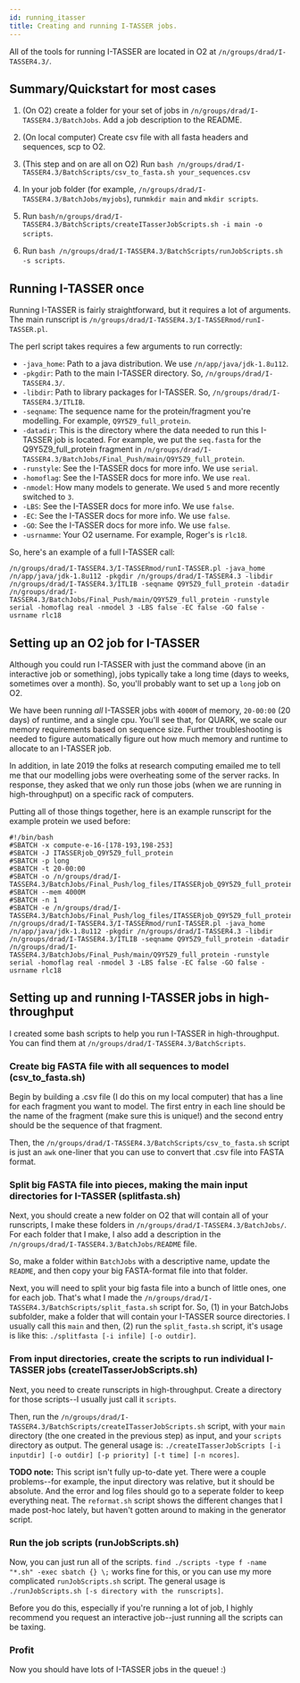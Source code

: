 ```yaml
---
id: running_itasser
title: Creating and running I-TASSER jobs.
---
```


All of the tools for running I-TASSER are located in O2 at `/n/groups/drad/I-TASSER4.3/`.

## Summary/Quickstart for most cases

1. (On O2) create a folder for your set of jobs in `/n/groups/drad/I-TASSER4.3/BatchJobs`. Add a job description to the README.

2. (On local computer) Create csv file with all fasta headers and sequences, scp to O2. 

3. (This step and on are all on O2) Run `bash /n/groups/drad/I-TASSER4.3/BatchScripts/csv_to_fasta.sh your_sequences.csv`

4. In your job folder (for example, `/n/groups/drad/I-TASSER4.3/BatchJobs/myjobs`), run`mkdir main` and `mkdir scripts`.

5. Run `bash/n/groups/drad/I-TASSER4.3/BatchScripts/createITasserJobScripts.sh -i main -o scripts`.

6. Run `bash /n/groups/drad/I-TASSER4.3/BatchScripts/runJobScripts.sh -s scripts`.

## Running I-TASSER once

Running I-TASSER is fairly straightforward, but it requires a lot of arguments. The main runscript is `/n/groups/drad/I-TASSER4.3/I-TASSERmod/runI-TASSER.pl`.

The perl script takes requires a few arguments to run correctly:

* `-java_home`: Path to a java distribution. We use `/n/app/java/jdk-1.8u112`.
* `-pkgdir`: Path to the main I-TASSER directory. So, `/n/groups/drad/I-TASSER4.3/`.
* `-libdir`: Path to library packages for I-TASSER. So, `/n/groups/drad/I-TASSER4.3/ITLIB`.
* `-seqname`: The sequence name for the protein/fragment you're modelling. For example, `Q9Y5Z9_full_protein`.
* `-datadir`: This is the directory where the data needed to run this I-TASSER job is located. For example, we put the `seq.fasta` for the Q9Y5Z9_full_protein fragment in `/n/groups/drad/I-TASSER4.3/BatchJobs/Final_Push/main/Q9Y5Z9_full_protein`.
* `-runstyle`: See the I-TASSER docs for more info. We use `serial`.
* `-homoflag`: See the I-TASSER docs for more info. We use `real`.
* `-nmodel`: How many models to generate. We used `5` and more recently switched to `3`.
* `-LBS`: See the I-TASSER docs for more info. We use `false`.
* `-EC`: See the I-TASSER docs for more info. We use `false`.
* `-GO`: See the I-TASSER docs for more info. We use `false`.
* `-usrnamme`: Your O2 username. For example, Roger's is `rlc18`.

So, here's an example of a full I-TASSER call:

```{bash}
/n/groups/drad/I-TASSER4.3/I-TASSERmod/runI-TASSER.pl -java_home /n/app/java/jdk-1.8u112 -pkgdir /n/groups/drad/I-TASSER4.3 -libdir /n/groups/drad/I-TASSER4.3/ITLIB -seqname Q9Y5Z9_full_protein -datadir /n/groups/drad/I-TASSER4.3/BatchJobs/Final_Push/main/Q9Y5Z9_full_protein -runstyle serial -homoflag real -nmodel 3 -LBS false -EC false -GO false -usrname rlc18
```

## Setting up an O2 job for I-TASSER

Although you could run I-TASSER with just the command above (in an interactive job or something), jobs typically take a long time (days to weeks, sometimes over a month). So, you'll probably want to set up a `long` job on O2.

We have been running *all* I-TASSER jobs with `4000M` of memory, `20-00:00` (20 days) of runtime, and a single cpu. You'll see that, for QUARK, we scale our memory requirements based on sequence size. Further troubleshooting is needed to figure automatically figure out how much memory and runtime to allocate to an I-TASSER job.

In addition, in late 2019 the folks at research computing emailed me to tell me that our modelling jobs were overheating some of the server racks. In response, they asked that we only run those jobs (when we are running in high-throughput) on a specific rack of computers.

Putting all of those things together, here is an example runscript for the example protein we used before:

```{bash}
#!/bin/bash
#SBATCH -x compute-e-16-[178-193,198-253]
#SBATCH -J ITASSERjob_Q9Y5Z9_full_protein
#SBATCH -p long
#SBATCH -t 20-00:00
#SBATCH -o /n/groups/drad/I-TASSER4.3/BatchJobs/Final_Push/log_files/ITASSERjob_Q9Y5Z9_full_protein.\%j\.out
#SBATCH --mem 4000M
#SBATCH -n 1
#SBATCH -e /n/groups/drad/I-TASSER4.3/BatchJobs/Final_Push/log_files/ITASSERjob_Q9Y5Z9_full_protein.\%j\.err
/n/groups/drad/I-TASSER4.3/I-TASSERmod/runI-TASSER.pl -java_home /n/app/java/jdk-1.8u112 -pkgdir /n/groups/drad/I-TASSER4.3 -libdir /n/groups/drad/I-TASSER4.3/ITLIB -seqname Q9Y5Z9_full_protein -datadir /n/groups/drad/I-TASSER4.3/BatchJobs/Final_Push/main/Q9Y5Z9_full_protein -runstyle serial -homoflag real -nmodel 3 -LBS false -EC false -GO false -usrname rlc18
```

## Setting up and running I-TASSER jobs in high-throughput

I created some bash scripts to help you run I-TASSER in high-throughput. You can find them at `/n/groups/drad/I-TASSER4.3/BatchScripts`.

### Create big FASTA file with all sequences to model (csv_to_fasta.sh)

Begin by building a .csv file (I do this on my local computer) that has a line for each fragment you want to model. The first entry in each line should be the name of the fragment (make sure this is unique!) and the second entry should be the sequence of that fragment.

Then, the `/n/groups/drad/I-TASSER4.3/BatchScripts/csv_to_fasta.sh` script is just an `awk` one-liner that you can use to convert that .csv file into FASTA format.

### Split big FASTA file into pieces, making the main input directories for I-TASSER (splitfasta.sh)

Next, you should create a new folder on O2 that will contain all of your runscripts, I make these folders in `/n/groups/drad/I-TASSER4.3/BatchJobs/`. For each folder that I make, I also add a description in the `/n/groups/drad/I-TASSER4.3/BatchJobs/README` file.

So, make a folder within `BatchJobs` with a descriptive name, update the `README`, and then copy your big FASTA-format file into that folder.

Next, you will need to split your big fasta file into a bunch of little ones, one for each job. That's what I made the `/n/groups/drad/I-TASSER4.3/BatchScripts/split_fasta.sh` script for. So, (1) in your BatchJobs subfolder, make a folder that will contain your I-TASSER source directories. I usually call this `main` and then, (2) run the `split_fasta.sh` script, it's usage is like this: `./splitfasta [-i infile] [-o outdir]`.

### From input directories, create the scripts to run individual I-TASSER jobs (createITasserJobScripts.sh)

Next, you need to create runscripts in high-throughput. Create a directory for those scripts--I usually just call it `scripts`.

Then, run the `/n/groups/drad/I-TASSER4.3/BatchScripts/createITasserJobScripts.sh` script, with your `main` directory (the one created in the previous step) as input, and your `scripts` directory as output. The general usage is: `./createITasserJobScripts [-i inputdir] [-o outdir] [-p priority] [-t time] [-n ncores]`.

**TODO note:** This script isn't fully up-to-date yet. There were a couple problems--for example, the input directory was relative, but it should be absolute. And the error and log files should go to a seperate folder to keep everything neat. The `reformat.sh` script shows the different changes that I made post-hoc lately, but haven't gotten around to making in the generator script.

### Run the job scripts (runJobScripts.sh)

Now, you can just run all of the scripts. `find ./scripts -type f -name "*.sh" -exec sbatch {} \;` works fine for this, or you can use my more complicated `runJobScripts.sh` script. The general usage is `./runJobScripts.sh [-s directory with the runscripts]`.

Before you do this, especially if you're running a lot of job, I highly recommend you request an interactive job--just running all the scripts can be taxing.

### Profit

Now you should have lots of I-TASSER jobs in the queue! :)
